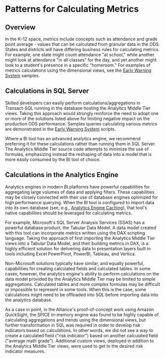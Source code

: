 # Patterns for Calculating Metrics

## Overview

In the K–12 space, metrics include concepts such as attendance and grade point
average - values that can be calculated from granular data in the ODS. States
and districts will have differing business rules for calculating metrics. For
example, one state might count attendance "at school," while another might look
at attendance "in all classes" for the day, and yet another might look to a
student's presence in a specific "homeroom." For examples of metrics
calculations using the dimensional views, see the [Early Warning
System](https://github.com/Ed-Fi-Alliance-OSS/Ed-Fi-Analytics-Middle-Tier/blob/main/docs/early-warning-system.md) samples.

## Calculations in SQL Server

Skilled developers can easily perform calculations/aggregations in Transact-SQL
running in the database hosting the Analytics Middle Tier views. Taking this
approach would strongly reinforce the need to adopt one or more of the solutions
listed above for limiting negative impact on the production ODS performance.
Samples queries calculating various metrics are demonstrated in the [Early
Warning
System](https://github.com/Ed-Fi-Alliance-OSS/Ed-Fi-Analytics-Middle-Tier/blob/main/samples/RiskIndicators.sql) scripts.

Where a BI tool has an advanced analytics engine, we recommend preferring it for
these calculations rather than running them in SQL Server. The Analytics Middle
Tier source code attempts to minimize the use of formulas, emphasizing instead
the reshaping of data into a model that is more easily consumed by the BI tool
of choice.

## Calculations in the Analytics Engine

Analytics engines in modern BI platforms have powerful capabilities for
aggregating large volumes of data and applying filters. These capabilities may
be closely connected with their use of database engines optimized for high
performance querying. When the BI tool is configured to import data into its own
database (see, e.g., [Analytics Engine
Caching](../deployment-guide/limiting-impact-on-the-production-ods.md)),
that tool's native capabilities should be leveraged for calculating metrics.

For example, Microsoft's SQL Server Analysis Services (SSAS) has a powerful
database product, the Tabular Data Model. A data model created with this tool
can incorporate metrics written using the DAX scripting language. Taking the
approach of first importing the Analytics Middle Tier views into a Tabular Data
Model, and then building metrics in DAX, is a highly efficient solution for
delivering data to presentation layers built in tools including Excel
PowerPivot, PowerBI, Tableau, and Vertica.

Non-Microsoft solutions typically have similar, and equally powerful,
capabilities for creating calculated fields and calculated tables. In some
cases, however, the analytics engine's ability to perform calculations on the
data model provided by the Analytics Middle Tier may be limited to simple
aggregations. Calculated tables and more complex formulas may be difficult or
impossible to represent in some tools. When this is the case, some calculations
might need to be offloaded into SQL before importing data into the analytics
database.

As a case in point, in the Alliance's proof-of-concept work using Amazon
QuickSight, the SPICE in-memory engine was found to be highly capable of
calculating aggregations and trends using the dimensional views, but further
transformation in SQL was required in order to develop risk indicators based on
calculations. In other words, we did not see a way to create a calculated field
("risk indicator") based on another calculated field ("average math grade").
Additional custom views, deployed in addition to the Analytics Middle Tier
views, were used to get to the desired risk indicator measures.
